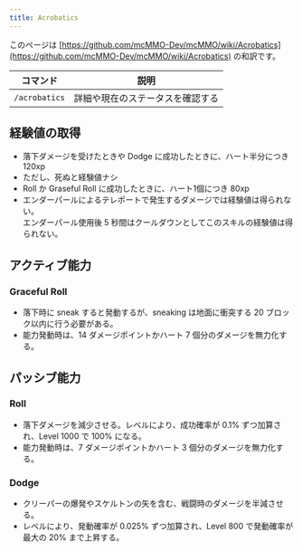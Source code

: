 ```yaml
---
title: Acrobatics
---
```


このページは [https://github.com/mcMMO-Dev/mcMMO/wiki/Acrobatics](https://github.com/mcMMO-Dev/mcMMO/wiki/Acrobatics) の和訳です。

|コマンド|説明|
|:------:|:--:|
|`/acrobatics`|詳細や現在のステータスを確認する|

## 経験値の取得

 * 落下ダメージを受けたときや Dodge に成功したときに、ハート半分につき 120xp
 * ただし、死ぬと経験値ナシ
 * Roll か Graseful Roll に成功したときに、ハート1個につき 80xp
 * エンダーパールによるテレポートで発生するダメージでは経験値は得られない。<br />
   エンダーパール使用後 5 秒間はクールダウンとしてこのスキルの経験値は得られない。

## アクティブ能力

### Graceful Roll
  * 落下時に sneak すると発動するが、sneaking は地面に衝突する 20 ブロック以内に行う必要がある。
  * 能力発動時は、14 ダメージポイントかハート 7 個分のダメージを無力化する。


## パッシブ能力

### Roll
  * 落下ダメージを減少させる。レベルにより、成功確率が 0.1% ずつ加算され、Level 1000 で 100% になる。
  * 能力発動時は、7 ダメージポイントかハート 3 個分のダメージを無力化する。

### Dodge
  * クリーパーの爆発やスケルトンの矢を含む、戦闘時のダメージを半減させる。
  * レベルにより、発動確率が 0.025% ずつ加算され、Level 800 で発動確率が最大の 20% まで上昇する。

